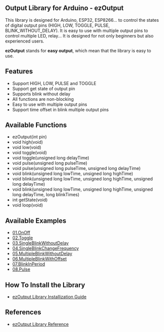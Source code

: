 ## Output Library for Arduino - ezOutput
This library is designed for Arduino, ESP32, ESP8266... to control the states of digital output pins (HIGH, LOW, TOGGLE, PULSE, BLINK_WITHOUT_DELAY). It is easy to use with multiple output pins to control multiple LED, relay... It is designed for not only beginners but also experienced users.

**ezOutput** stands for **easy output**, which mean that the library is easy to use.

Features
----------------------------
* Support HIGH, LOW, PULSE and TOGGLE
* Support get state of output pin
* Supports blink without delay
* All functions are non-blocking
* Easy to use with multiple output pins
* Support time offset in blink multiple output pins

Available Functions
----------------------------
* ezOutput(int pin)
* void high(void)
* void low(void)
* void toggle(void)
* void toggle(unsigned long delayTime)
* void pulse(unsigned long pulseTime)
* void pulse(unsigned long pulseTime, unsigned long delayTime)
* void blink(unsigned long lowTime, unsigned long highTime)
* void blink(unsigned long lowTime, unsigned long highTime, unsigned long delayTime)
* void blink(unsigned long lowTime, unsigned long highTime, unsigned long delayTime, long blinkTimes)
* int getState(void)
* void loop(void)
 

Available Examples
----------------------------
* [01.OnOff](https://arduinogetstarted.com/library/arduino-on-off-example)
* [02.Toggle](https://arduinogetstarted.com/library/arduino-toggle-example)
* [03.SingleBlinkWithoutDelay](https://arduinogetstarted.com/library/arduino-single-blink-without-delay-example)
* [04.SingleBlinkChangeFrequency](https://arduinogetstarted.com/library/arduino-single-blink-change-frequency-example)
* [05.MultipleBlinkWithoutDelay](https://arduinogetstarted.com/library/arduino-multiple-blink-without-delay-example)
* [06.MultipleBlinkWithOffset](https://arduinogetstarted.com/library/arduino-multiple-blink-with-offset-example)
* [07.BlinkInPeriod](https://arduinogetstarted.com/library/arduino-blink-in-period-example)
* [08.Pulse](https://arduinogetstarted.com/library/arduino-pulse-example)



How To Install the Library
----------------------------
* [ezOutput Library Installization Guide](https://arduinogetstarted.com/tutorials/arduino-output-library)

References
----------------------------
* [ezOutput Library Reference](https://arduinogetstarted.com/tutorials/arduino-output-library)
